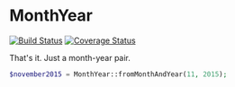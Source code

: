 # MonthYear

[![Build Status](https://travis-ci.org/phospr/month-year.svg)](https://travis-ci.org/phospr/month-year)
[![Coverage Status](https://coveralls.io/repos/github/phospr/month-year/badge.svg)](https://coveralls.io/github/phospr/month-year)

That's it. Just a month-year pair.

```php
$november2015 = MonthYear::fromMonthAndYear(11, 2015);
```
